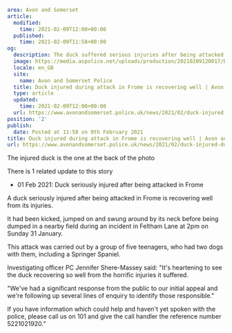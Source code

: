 ```yaml
area: Avon and Somerset
article:
  modified:
    time: 2021-02-09T12:00+00:00
  published:
    time: 2021-02-09T11:58+00:00
og:
  description: The duck suffered serious injuries after being attacked by a group of teenagers in Frome last month.
  image: https://media.aspolice.net/uploads/production/20210209120017/Ducks-image-website.jpg
  locale: en_GB
  site:
    name: Avon and Somerset Police
  title: Duck injured during attack in Frome is recovering well | Avon and Somerset Police
  type: article
  updated:
    time: 2021-02-09T12:00+00:00
  url: https://www.avonandsomerset.police.uk/news/2021/02/duck-injured-during-attack-in-frome-is-recovering-well/
position: '2'
publish:
  date: Posted at 11:58 on 9th February 2021
title: Duck injured during attack in Frome is recovering well | Avon and Somerset Police
url: https://www.avonandsomerset.police.uk/news/2021/02/duck-injured-during-attack-in-frome-is-recovering-well/
```

The injured duck is the one at the back of the photo

There is 1 related update to this story

 * 01 Feb 2021: Duck seriously injured after being attacked in Frome

A duck seriously injured after being attacked in Frome is recovering well from its injuries.

It had been kicked, jumped on and swung around by its neck before being dumped in a nearby field during an incident in Feltham Lane at 2pm on Sunday 31 January.

This attack was carried out by a group of five teenagers, who had two dogs with them, including a Springer Spaniel.

Investigating officer PC Jennifer Shere-Massey said: "It's heartening to see the duck recovering so well from the horrific injuries it suffered.

"We've had a significant response from the public to our initial appeal and we're following up several lines of enquiry to identify those responsible."

If you have information which could help and haven't yet spoken with the police, please call us on 101 and give the call handler the reference number 5221021920.”
